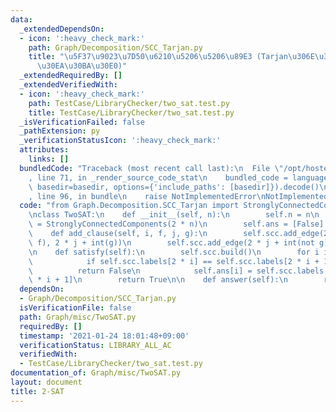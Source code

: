 ```yaml
---
data:
  _extendedDependsOn:
  - icon: ':heavy_check_mark:'
    path: Graph/Decomposition/SCC_Tarjan.py
    title: "\u5F37\u9023\u7D50\u6210\u5206\u5206\u89E3 (Tarjan\u306E\u30A2\u30EB\u30B4\
      \u30EA\u30BA\u30E0)"
  _extendedRequiredBy: []
  _extendedVerifiedWith:
  - icon: ':heavy_check_mark:'
    path: TestCase/LibraryChecker/two_sat.test.py
    title: TestCase/LibraryChecker/two_sat.test.py
  _isVerificationFailed: false
  _pathExtension: py
  _verificationStatusIcon: ':heavy_check_mark:'
  attributes:
    links: []
  bundledCode: "Traceback (most recent call last):\n  File \"/opt/hostedtoolcache/Python/3.9.7/x64/lib/python3.9/site-packages/onlinejudge_verify/documentation/build.py\"\
    , line 71, in _render_source_code_stat\n    bundled_code = language.bundle(stat.path,\
    \ basedir=basedir, options={'include_paths': [basedir]}).decode()\n  File \"/opt/hostedtoolcache/Python/3.9.7/x64/lib/python3.9/site-packages/onlinejudge_verify/languages/python.py\"\
    , line 96, in bundle\n    raise NotImplementedError\nNotImplementedError\n"
  code: "from Graph.Decomposition.SCC_Tarjan import StronglyConnectedComponents\n\n\
    \nclass TwoSAT:\n    def __init__(self, n):\n        self.n = n\n        self.scc\
    \ = StronglyConnectedComponents(2 * n)\n        self.ans = [False] * self.n\n\n\
    \    def add_clause(self, i, f, j, g):\n        self.scc.add_edge(2 * i + int(not\
    \ f), 2 * j + int(g))\n        self.scc.add_edge(2 * j + int(not g), 2 * i + int(f))\n\
    \n    def satisfy(self):\n        self.scc.build()\n        for i in range(self.n):\n\
    \            if self.scc.labels[2 * i] == self.scc.labels[2 * i + 1]:\n      \
    \          return False\n            self.ans[i] = self.scc.labels[2 * i] < self.scc.labels[2\
    \ * i + 1]\n        return True\n\n    def answer(self):\n        return self.ans\n"
  dependsOn:
  - Graph/Decomposition/SCC_Tarjan.py
  isVerificationFile: false
  path: Graph/misc/TwoSAT.py
  requiredBy: []
  timestamp: '2021-01-24 18:01:48+09:00'
  verificationStatus: LIBRARY_ALL_AC
  verifiedWith:
  - TestCase/LibraryChecker/two_sat.test.py
documentation_of: Graph/misc/TwoSAT.py
layout: document
title: 2-SAT
---
```

